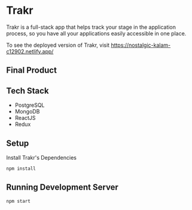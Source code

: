 # Trakr
Trakr is a full-stack app that helps track your stage in the application process, so you have all your applications easily accessible in one place.

To see the deployed version of Trakr, visit https://nostalgic-kalam-c12902.netlify.app/

## Final Product
<!-- ![“trakr dashboard”](https://github.com/courtamos/final-frontend/blob/master/docs/trakr_dashboard.png?raw=true)
![“trakr job modal”](https://github.com/courtamos/final-frontend/blob/master/docs/trakr_job_modal.png?raw=true)
![“trakr search feature”](https://github.com/courtamos/final-frontend/blob/master/docs/trakr_search.png?raw=true)
 -->
## Tech Stack
- PostgreSQL
- MongoDB
- ReactJS
- Redux

## Setup

Install Trakr's Dependencies
```sh
npm install
```

## Running Development Server

```sh
npm start
```
